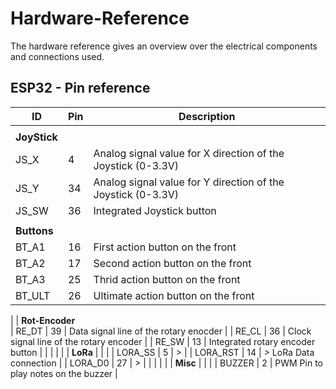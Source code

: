 # Hardware-Reference

The hardware reference gives an overview over the electrical components and connections used.

## ESP32 - Pin reference 

| ID                | Pin   | Description   |
|-------------------|-------|---------------|
|                   |       |               |
| **JoyStick**      |       |               | 
| JS_X              | 4     | Analog signal value for X direction of the Joystick (0-3.3V) |
| JS_Y              | 34    | Analog signal value for Y direction of the Joystick (0-3.3V) |
| JS_SW             | 36    | Integrated Joystick button |
|                   |       |               |
| **Buttons**       |       |               |
| BT_A1             | 16    | First action button on the front |
| BT_A2             | 17    | Second action button on the front |
| BT_A3             | 25    | Thrid action button on the front |
| BT_ULT            | 26    | Ultimate action button on the front |
|
| **Rot-Encoder**   
| RE_DT             | 39    | Data signal line of the rotary enocder |
| RE_CL             | 36    | Clock signal line of the rotary encoder |
| RE_SW             | 13    | Integrated rotary encoder button |
|                   |       |               |
| **LoRa**          |       |               |
| LORA_SS           | 5     | >             |
| LORA_RST          | 14    | > LoRa Data connection |
| LORA_D0           | 27    | >             |
|                   |       |               |
| **Misc**          |       |               |
| BUZZER            | 2     | PWM Pin to play notes on the buzzer |
